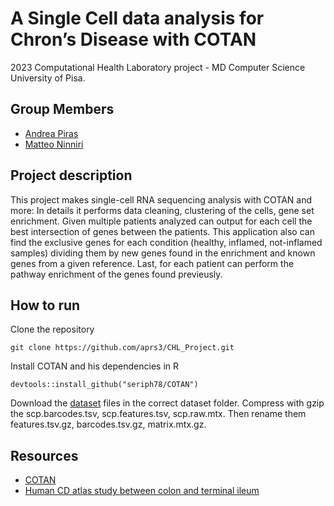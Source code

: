 # A Single Cell data analysis for Chron’s Disease with COTAN
2023 Computational Health Laboratory project - MD Computer Science University of Pisa.

## Group Members
- [Andrea Piras](https://github.com/aprs3)
- [Matteo Ninniri](https://github.com/Asduffo)

## Project description
This project makes single-cell RNA sequencing analysis with COTAN and more: In details it performs data cleaning, clustering of the cells, gene set enrichment. Given multiple patients analyzed can output for each cell the best intersection of genes between the patients. This application also can find the
exclusive genes for each condition (healthy, inflamed, not-inflamed samples) dividing them by new genes found in the enrichment and known genes from a given reference. Last, for each patient can perform the pathway enrichment of the genes found previeusly.

## How to run
Clone the repository
```
git clone https://github.com/aprs3/CHL_Project.git
```
Install COTAN and his dependencies in R
```
devtools::install_github("seriph78/COTAN")
```

Download the [dataset](https://singlecell.broadinstitute.org/single_cell/study/SCP1884/human-cd-atlas-study-between-colon-and-terminal-ileum#study-download) files in the correct dataset folder. Compress with gzip the scp.barcodes.tsv, scp.features.tsv, scp.raw.mtx. Then rename them features.tsv.gz, barcodes.tsv.gz, matrix.mtx.gz.

## Resources
- [COTAN](https://github.com/seriph78/COTAN/tree/devel)
- [Human CD atlas study between colon and terminal ileum](https://singlecell.broadinstitute.org/single_cell/study/SCP1884/human-cd-atlas-study-between-colon-and-terminal-ileum#study-summary)

